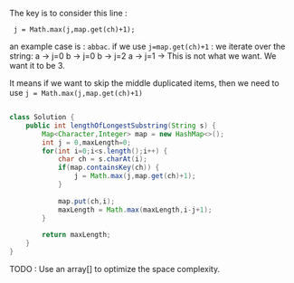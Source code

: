 
The key is to consider this line : 

` j = Math.max(j,map.get(ch)+1);` 

an example case is : `abbac`. 
if we use `j=map.get(ch)+1` : 
we iterate over the string:
a -> j=0
b -> j=0
b -> j=2
a -> j=1 -> This is not what we want. We want it to be 3.

It means if we want to skip the middle duplicated items, then we 
need to use `j = Math.max(j,map.get(ch)+1)`

```Java

class Solution {
    public int lengthOfLongestSubstring(String s) {
        Map<Character,Integer> map = new HashMap<>();
        int j = 0,maxLength=0;
        for(int i=0;i<s.length();i++) {
            char ch = s.charAt(i);
            if(map.containsKey(ch)) {
                j = Math.max(j,map.get(ch)+1);
            }
            
            map.put(ch,i);
            maxLength = Math.max(maxLength,i-j+1);
        }
        
        return maxLength;
    }
}

```

TODO : Use an array[] to optimize the space complexity.